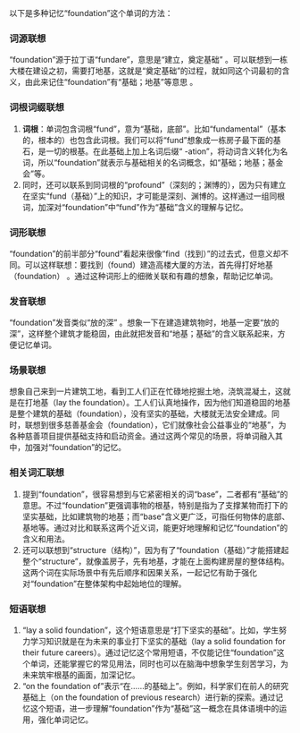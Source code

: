 以下是多种记忆“foundation”这个单词的方法：

### 词源联想
“foundation”源于拉丁语“fundare”，意思是“建立，奠定基础” 。可以联想到一栋大楼在建设之初，需要打地基，这就是“奠定基础”的过程，就如同这个词最初的含义，由此来记住“foundation”有“基础；地基”等意思 。

### 词根词缀联想
1. **词根**：单词包含词根“fund”，意为“基础，底部”。比如“fundamental”（基本的，根本的）也包含此词根。我们可以将“fund”想象成一栋房子最下面的基石，是一切的根基。在此基础上加上名词后缀“ -ation”，将动词含义转化为名词，所以“foundation”就表示与基础相关的名词概念，如“基础；地基；基金会”等。
2. 同时，还可以联系到同词根的“profound”（深刻的；渊博的），因为只有建立在坚实“fund（基础）”上的知识，才可能是深刻、渊博的。这样通过一组同根词，加深对“foundation”中“fund”作为“基础”含义的理解与记忆。

### 词形联想
“foundation”的前半部分“found”看起来很像“find（找到）”的过去式，但意义却不同。可以这样联想：要找到（found）建造高楼大厦的方法，首先得打好地基（foundation） 。通过这种词形上的细微关联和有趣的想象，帮助记忆单词。

### 发音联想
“foundation”发音类似“放的深” 。想象一下在建造建筑物时，地基一定要“放的深”，这样整个建筑才能稳固，由此就把发音和“地基；基础”的含义联系起来，方便记忆单词。

### 场景联想
想象自己来到一片建筑工地，看到工人们正在忙碌地挖掘土地，浇筑混凝土，这就是在打地基（lay the foundation）。工人们认真地操作，因为他们知道稳固的地基是整个建筑的基础（foundation），没有坚实的基础，大楼就无法安全建成。同时，联想到很多慈善基金会（foundation），它们就像社会公益事业的“地基”，为各种慈善项目提供基础支持和启动资金。通过这两个常见的场景，将单词融入其中，加强对“foundation”的记忆。

### 相关词汇联想
1. 提到“foundation”，很容易想到与它紧密相关的词“base”，二者都有“基础”的意思。不过“foundation”更强调事物的根基，特别是指为了支撑某物而打下的坚实基础，比如建筑物的地基；而“base”含义更广泛，可指任何物体的底部、基地等。通过对比和联系这两个近义词，能更好地理解和记忆“foundation”的含义和用法。
2. 还可以联想到“structure（结构）”，因为有了“foundation（基础）”才能搭建起整个“structure”，就像盖房子，先有地基，才能在上面构建房屋的整体结构。这两个词在实际场景中有先后顺序和因果关系，一起记忆有助于强化对“foundation”在整体架构中起始地位的理解。

### 短语联想
1. “lay a solid foundation”，这个短语意思是“打下坚实的基础”。比如，学生努力学习知识就是在为未来的事业打下坚实的基础（lay a solid foundation for their future careers）。通过记忆这个常用短语，不仅能记住“foundation”这个单词，还能掌握它的常见用法，同时也可以在脑海中想象学生刻苦学习，为未来筑牢根基的画面，加深记忆。
2. “on the foundation of”表示“在……的基础上”。例如，科学家们在前人的研究基础上（on the foundation of previous research）进行新的探索。通过记忆这个短语，进一步理解“foundation”作为“基础”这一概念在具体语境中的运用，强化单词记忆。 